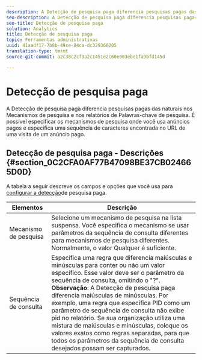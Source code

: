 ```yaml
---
description: A Detecção de pesquisa paga diferencia pesquisas pagas das naturais nos Mecanismos de pesquisa e nos relatórios de Palavras-chave de pesquisa. É possível especificar os mecanismos de pesquisa onde você usa anúncios pagos e especifica uma sequência de caracteres encontrada no URL de uma visita de um anúncio pago.
seo-description: A Detecção de pesquisa paga diferencia pesquisas pagas das naturais nos Mecanismos de pesquisa e nos relatórios de Palavras-chave de pesquisa. É possível especificar os mecanismos de pesquisa onde você usa anúncios pagos e especifica uma sequência de caracteres encontrada no URL de uma visita de um anúncio pago.
seo-title: Detecção de pesquisa paga
solution: Analytics
title: Detecção de pesquisa paga
topic: Ferramentas administrativas
uuid: 41aadf17-7b8b-49ce-84ca-dc329360205
translation-type: tm+mt
source-git-commit: a2c38c2cf3a2c1451e2c60e003ebe1fa9bfd145d

---
```



# Detecção de pesquisa paga

A Detecção de pesquisa paga diferencia pesquisas pagas das naturais nos Mecanismos de pesquisa e nos relatórios de Palavras-chave de pesquisa. É possível especificar os mecanismos de pesquisa onde você usa anúncios pagos e especifica uma sequência de caracteres encontrada no URL de uma visita de um anúncio pago.

## Detecção de pesquisa paga - Descrições {#section_0C2CFA0AF77B47098BE37CB024665D0D}

A tabela a seguir descreve os campos e opções que você usa para [configurar a detecção](/help/admin/admin/paid-search-detection/t-paid-search-detection.md)de pesquisa paga.

| Elementos | Descrição |
|--- |--- |
| Mecanismo de pesquisa | Selecione um mecanismo de pesquisa na lista suspensa. Você especifica o mecanismo se usar parâmetros da sequência de consulta diferentes para mecanismos de pesquisa diferentes. Normalmente, o valor Qualquer é suficiente. |
| Sequência de consulta | Especifica uma regra que diferencia maiúsculas e minúsculas para conter ou não um valor específico. Esse valor deve ser o parâmetro da sequência de consulta, omitindo o "?". <br>**Observação**: A Detecção de pesquisa paga diferencia maiúsculas de minúsculas. Por exemplo, uma regra que especifica PID como um parâmetro de sequência de consulta não exibe pid no relatório. Se sua organização utiliza uma mistura de maiúsculas e minúsculas, coloque os valores exatos como regras separadas, para que todos os parâmetros da sequência de consulta desejados possam ser capturados.</br> |
